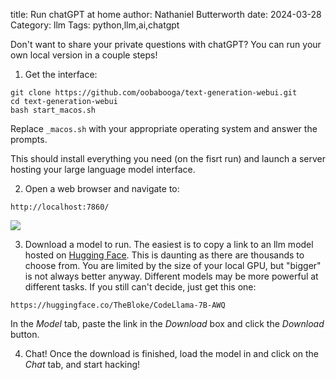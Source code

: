 title: Run chatGPT at home
author: Nathaniel Butterworth
date: 2024-03-28
Category: llm
Tags: python,llm,ai,chatgpt

Don't want to share your private questions with chatGPT? You can run your own local version in a couple steps!

1. Get the interface:
```
git clone https://github.com/oobabooga/text-generation-webui.git
cd text-generation-webui
bash start_macos.sh
```
Replace `_macos.sh` with your appropriate operating system and answer the prompts.

This should install everything you need (on the fisrt run) and launch a server hosting your large language model interface.

2. Open a web browser and navigate to:
```
http://localhost:7860/
```

![]({attach}images/local_llm_image.png)

3. Download a model to run.
The easiest is to copy a link to an llm model hosted on [Hugging Face](https://huggingface.co/TheBloke).
This is daunting as there are thousands to choose from. You are limited by the size of your local GPU, but "bigger" is not always better anyway. Different models may be more powerful at different tasks. If you still can't decide, just get this one:
```
https://huggingface.co/TheBloke/CodeLlama-7B-AWQ
```
In the _Model_ tab, paste the link in the _Download_ box and click the *Download* button.

4. Chat!
Once the download is finished, load the model in and click on the *Chat* tab, and start hacking!
